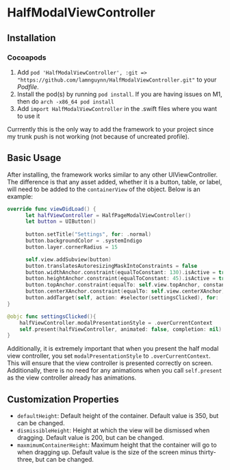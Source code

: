 # HalfModalViewController


## Installation

### Cocoapods
1. Add `pod 'HalfModalViewController', :git => "https://github.com/lamnguynn/HalfModalViewController.git"` to your *Podfile*. 
2. Install the pod(s) by running `pod install`. If you are having issues on M1, then do `arch -x86_64 pod install`
3. Add `import HalfModalViewController` in the .swift files where you want to use it

Currrently this is the only way to add the framework to your project since my trunk push is not working (not because of uncreated profile).

## Basic Usage
After installing, the framework works similar to any other UIViewController. The difference is that any asset added, whether it is a button, table, or label,  will need to be added to the `containerView` of the object. Below is an example:

```swift
override func viewDidLoad() {
      let halfViewController = HalfPageModalViewController()
      let button = UIButton()
      
      button.setTitle("Settings", for: .normal)
      button.backgroundColor = .systemIndigo
      button.layer.cornerRadius = 15

      self.view.addSubview(button)
      button.translatesAutoresizingMaskIntoConstraints = false
      button.widthAnchor.constraint(equalToConstant: 130).isActive = true
      button.heightAnchor.constraint(equalToConstant: 45).isActive = true
      button.topAnchor.constraint(equalTo: self.view.topAnchor, constant: 100).isActive = true
      button.centerXAnchor.constraint(equalTo: self.view.centerXAnchor).isActive = true
      button.addTarget(self, action: #selector(settingsClicked), for: .touchUpInside)
}

@objc func settingsClicked(){
    halfViewController.modalPresentationStyle = .overCurrentContext
    self.present(halfViewController, animated: false, completion: nil)
}

```

Additionally, it is extremely important that when you present the half modal view controller, you set `modalPresentationStyle` to `.overCurrentContext`. This will ensure that the view controller is presented correctly on screen. Additionally, there is no need for any animations when you call `self.present` as the view controller already has animations.

## Customization Properties
* `defaultHeight`: Default height of the container. Default value is 350, but can be changed.
* `dismissibleHeight`: Height at which the view will be dismissed when dragging. Default value is 200, but can be changed.
* `maxmimumContainerHeight`: Maximum height that the container will go to when dragging up. Default value is the size of the screen minus thirty-three, but can be changed.
